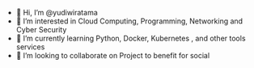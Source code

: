 - 👋 Hi, I’m @yudiwiratama
- 👀 I’m interested in Cloud Computing, Programming, Networking and Cyber Security
- 🌱 I’m currently learning Python, Docker, Kubernetes , and other tools services
- 💞️ I’m looking to collaborate on Project to benefit for social


<!---
yudiwiratama/yudiwiratama is a ✨ special ✨ repository because its `README.md` (this file) appears on your GitHub profile.
You can click the Preview link to take a look at your changes.
--->
